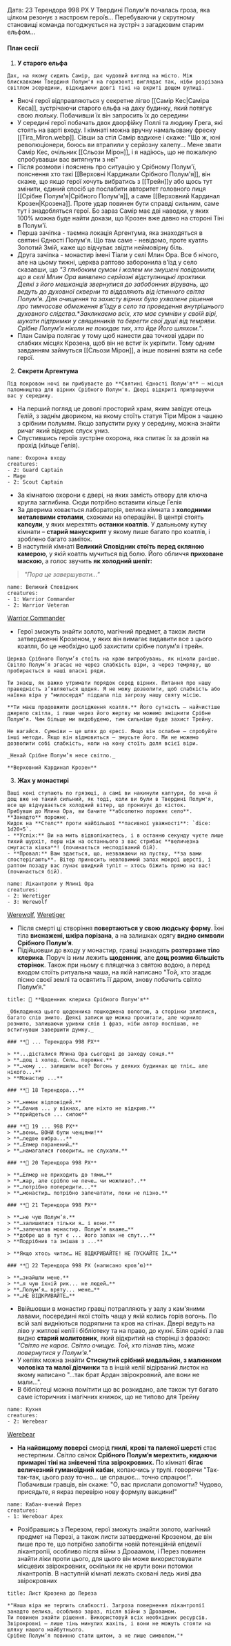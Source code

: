 Дата: 23 Терендора 998 РХ
У Твердині Полум'я почалась гроза, яка цілком резонує з настроєм героїв... Перебуваючи у скрутному становищі команда погоджується на зустріч з загадковим старим ельфом...

#### План сесії
1. **У старого ельфа**
```ad-note
Дах, на якому сидить Самір, дає чудовий вигляд на місто. Між блискавками Твердиня Полум'я на горизонті виглядає так, ніби розрізана світлом зсередини, відкидаючи довгі тіні на вкриті дощем вулиці.
```
- Вночі герої відправляються у секретне лігво [[Самір Кес|Саміра Кеса]], зустрічаючи старого ельфа на даху будинку, який потягує свою люльку. Побачивши їх він запросить їх до середини
- У середині герої побачать двох дворфійку Поллі та людину Грега, які стоять на варті входу. І кімнаті можна вручну намальовану фреску [[Tira_Miron.webp]]. Сівши за стіл Самір вздихне і скаже: "Що ж, юні революціонери, боюсь ви втрапили у серйозну халепу... Мене звати Самір Кес, очільник [[Сльози Мірон]], і я надіюсь, що не пожалкую спробувавши вас витягнути з неї"
- Після розмови і пояснень про ситуацію у Срібному Полум'ї, пояснення хто такі [[Верховні Кардинали Срібного Полум'я]], він скаже, що якщо герої хочуть вибратись з [[Трейн]]у або щось тут змінити, єдиний спосіб це послабити авторитет головного лиця [[Срібне Полум'я|Срібного Полум'я]], а саме [[Верховний Кардинал Крозен|Крозена]]. Проте удар повинен бути справді сильним, саме тут і знадобляться герої. Бо зараз Самір має дві наводки, у яких 100% можна буде найти докази, що Крозен вже давно на стороні Тіні в Полум'ї.
- Перша зачіпка - таємна локація Аргентума, яка знаходяться в святині Єдності Полум'я. Що там саме - невідомо, проте куатль Золотий Змій, каже що відчуває звідти неймовірну біль.
- Друга зачіпка - монастир імені Тіали у селі Млин Ора. Все б нічого, але на цьому тижні, церква раптово заборонила в'їзд у село сказавши, що _"З глибоким сумом і жалем ми змушені повідомити, що в селі Млин Ора виявлено серйозні відступницькі практики. Деякі з його мешканців звернулися до забобонних вірувань, що ведуть до духовної скверни та віддаляють від істинного світла Полум'я. Для очищення та захисту вірних було ухвалене рішення про тимчасове обмеження в’їзду в село та проведення внутрішнього духовного слідства._*_Закликаємо всіх, хто має сумніви у своїй вірі, шукати підтримки у священників та берегти свої душі від темряви. Срібне Полум’я ніколи не покидає тих, хто йде Його шляхом."_. 
- План Саміра полягає у тому щоб нанести два точкові удари по слабких місцях Крозена, щоб він не встиг їх укріпити. Тому одним завданням займуться [[Сльози Мірон]], а інше повинні взяти на себе герої.
2. **Секрети Аргентума**
```ad-note
Під покровом ночі ви прибуваєте до **Святині Єдності Полум'я** – місця паломництва для вірних Срібного Полум'я. Двері відкриті припрошуючи вас у середину.
```
- На перший погляд це доволі просторий храм, яким завідує отець Гелій, з заднім двориком, на якому стоїть статуя Тіри Мірон з чашею з срібним полумям. Якщо запустити руку у середину, можна знайти ричаг який відкриє спуск униз.
- Спустившись героїв зустріне охорона, яка спитає їх за дозвіл на прохід (кільце Гелія).
```encounter 
name: Охорона входу
creatures: 
- 2: Guard Captain
- Mage
- 2: Scout Captain
```
- За кімнатою охорони є двері, на яких замість отвору для ключа кругла заглибина. Сюди потрібно вставити кільце Гелія
- За дверима ховається лабораторія, велика кімната з **холодними металевими столами**, схожими на операційні. В центрі стоять **капсули**, у яких мерехтять **останки коатлів**. У дальньому кутку кімнати – **старий манускрипт** у якому пише багато про коатлів, і зроблено багато заміток. 
- В наступній кімнаті **Великий Сповідник стоїть перед скляною камерою**, у якій коатль мучиться від болю. Його обличчя **приховане маскою**, а голос звучить **як холодний шепіт:**
> _"Пора це завершувати..."_
```encounter 
name: Великий Сповідник  
creatures:
- 1: Warrior Commander
- 2: Warrior Veteran
```
[Warrior Commander](https://www.dndbeyond.com/monsters/5195258-warrior-commander)
- Герої зможуть знайти золото, магічний предмет, а також листи затвердженні Крозеном, у яких він вимагає видавити все з цього коатля, бо це необхідно щоб захистити срібне полум'я і трейн.
```ad-note
Церква Срібного Полум’я стоїть на краю випробувань, як ніколи раніше. Світло Полум’я згасає не через слабкість віри, а через темряву, що пробирається в наші власні ряди.

Ти знаєш, як важко утримати порядок серед вірних. Питання про нашу праведність з’являються щодня. Я не можу дозволити, щоб слабкість або наївна віра у "милосердя" піддала під загрозу нашу святу місію.

**Ти маєш продовжити дослідження коатля.** Його сутність – найчистіше джерело світла, і лише через його жертву ми можемо зміцнити Срібне Полум'я. Чим більше ми видобудемо, тим сильніше буде захист Трейну.

Не вагайся. Сумніви – це шлях до єресі. Якщо він ослабне – спробуйте інші методи. Якщо він відмовиться – змусьте його. Ми не можемо дозволити собі слабкість, коли на кону стоїть доля всієї віри.

_Нехай Срібне Полум’я несе світло._

**Верховний Кардинал Крозен**
```
3. **Жах у монастирі**
```ad-note
Ваші коні ступають по грязюці, а самі ви накинули каптури, бо хоча й дощ вже не такий сильний, як тоді, коли ви були в Твердині Полум'я, все ще відчувається холодний вітер, що пронизує до кісток.  
Прибувши до Млина Ора, ви бачите **абсолютно порожнє село**. **Занадто** порожнє.  
Кидок на **Стелс** проти найбільшої **пасивної уважності**: `dice: 1d20+5`.  
- **Успіх:** Ви на мить відволікаєтесь, і в останню секунду чуєте лише тихий шурхіт, перш ніж на останнього з вас стрибає **величезна смугаста кішка**! (починається несподіваний бій).  
- **Провал:** Вам здається, що, незважаючи на пустку, **за вами спостерігають**. Вітер приносить невловимий запах мокрої шерсті, і раптом позаду вас лунає швидкий тупіт – хтось біжить прямо на вас! (починається бій).  
```
```encounter 
name: Лікантропи у Млині Ора 
creatures: 
- 2: Weretiger
- 3: Werewolf
```
[Werewolf](https://www.dndbeyond.com/monsters/5195267-werewolf), [Weretiger](https://www.dndbeyond.com/monsters/5195266-weretiger)
- Після смерті ці створіння **повертаються у свою людську форму**. Їхні тіла **виснажені, шкіра порізана**, а на залишках одягу **видно символи Срібного Полум’я**.
- Підійшовши до входу у монастир, гравці знаходять **розтерзане тіло клерика**. Поруч із ним лежить **щоденник**, але **дощ розмив більшість сторінок**. Також при ньому є плящечка з святою водою, а перед входом стоїть ритуальна чаша, на якій написано "Той, хто згадає пісню своєї землі та освятить її даром, знову побачить світло Полум’я."
```ad-abstract
title: 📜 **Щоденник клерика Срібного Полум'я**

_Обкладинка цього щоденника пошкоджена вологою, а сторінки злиплися, багато слів змито. Деякі записи ще можна прочитати, але чорнило розмито, залишаючи уривки слів і фраз, ніби автор поспішав, не встигнувши завершити думку._

### **📖 ... Терендора 998 РХ**

> **...дісталися Млина Ора сьогодні до заходу сонця.**  
> **…дощ і холод. Село… порожнє.**  
> **…чому ... залишили все? Вогонь у деяких будинках ще тліє… але нікого...**  
> **Монастир ...**

### **📖 18 Терендора...**

> **…немає відповідей.**  
> **…бачив ... у вікнах, але ніхто не відкрив.**
> **прийдеться ... силою**

### **📖 19 ... 998 РХ**
> **…вони… ВОНИ були ченцями!**  
> **…ледве вибра...**  
> **…Елмер поранений…**  
> **…намагалися говорити… не слухали.**

### **📖 20 Терендора 998 РХ**

> **…Елмер не приходить до тями…**  
> **…жар, але срібло не пече… чи можливо?..**  
> **…потрібно попередити...**  
> **…монастир… потрібно запечатати, поки не пізно.**

### **📖 21 Терендора 998 РХ**

> **…не чую Полум’я.**  
> **…залишилися тільки я… і вони.**  
> **…запечатав монастир. Полум’я вкаже…** 
> **добре що в тут є ... його запах не спут...**
> **Подрібнив та змішав з ...**

> **Якщо хтось читає… НЕ ВІДКРИВАЙТЕ! НЕ ПУСКАЙТЕ ЇХ…**

### **📖 22 Терендора 998 РХ (написано кров’ю)**

> **…знайшли мене.**  
> **…я чую їхній рик... не людей…**  
> **…Полум’я… вряту... мене…**  
> **…НЕ ВІДКРИВАЙТЕ…**
```
- Ввійшовши в монастир гравці потрапляють у залу з кам'яними лавами, посередині якої стоїть чаща у якій колись горів вогонь. По всій залі видніються подряпини та кров на стінах. Двері ведуть на ліво у житлові келії і бібліотеку та на право, до кухні. Біля однієї з лав видно **старий молитовник**, який відкритий на сторінці з фразою: _"Світло не карає. Світло очищує. Той, хто пізнав тінь, може повернутися у Полум'я."_
- У келіях можна знайти **Стиснутий срібний медальйон, з малюнком чоловіка та малої дівчинки** та в іншій келії відірваний листок на якому написано "...так брат Ардан звірокровний, але вони не мали...".
- В бібліотеці можна помітити що вс розкидано, але також тут багато саме історичних і магічних книжок, що не типово для Трейну
```encounter 
name: Кухня
creatures: 
- 2: Werebear 
```
[Werebear](https://www.dndbeyond.com/monsters/5195263-werebear)
- **На найвищому поверсі** сморід **гнилі, крові та паленої шерсті** стає нестерпним. Світло свічок **Срібного Полум’я мерехтить, кидаючи примарні тіні на знівечені тіла звірокровних.** По кімнаті **бігає величезний гуманоїдний кабан**, копаючись у трупі. говорячи "Так-так-так, цього разу точно… це спрацює… точно спрацює!". Побачивши гравців, він скаже: "О, вас прислали допомогти? Чудово, присядьте, я якраз перевірю нову формулу вакцини!"
```encounter 
name: Кабан-вчений Перез 
creatures: 
- 1: Wereboar Apex 
```
- Розібравшись з Перезом, герої зможуть знайти золото, магічний предмет на Перезі, а також листи затвердженні Крозеном, де він пише про те, що потрібно запобігти новій потенційній епідемії лікантропії, особливо після війни з Дроаамом, і Перез повинен знайти ліки проти цього, для цього він може використовувати місцевих звірокровних, оскільки як не крути вони потомки лікантропів. В наступній кімнаті лежать сковані ледь живі два звірокровних
```ad-note
title: Лист Крозена до Переза 

*"Наша віра не терпить слабкості. Загроза повернення лікантропії занадто велика, особливо зараз, після війни з Дроаамом.  
Ти повинен знайти рішення. Використовуй всіх необхідних ресурсів. Звірокровні – лише тінь минулих жахіть, і вони не можуть стояти на шляху нашого майбутнього.  
Срібне Полум’я повинно стати щитом, а не лише символом."*  
```
